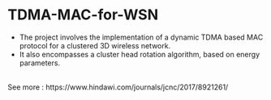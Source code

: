 # TDMA-MAC-for-WSN
<ul>
<li>The project involves the implementation of a dynamic TDMA based MAC protocol for a clustered 3D wireless network.</li>
<li>It also encompasses a cluster head rotation algorithm, based on energy parameters.</li>
</ul>
</br>
See more : https://www.hindawi.com/journals/jcnc/2017/8921261/

